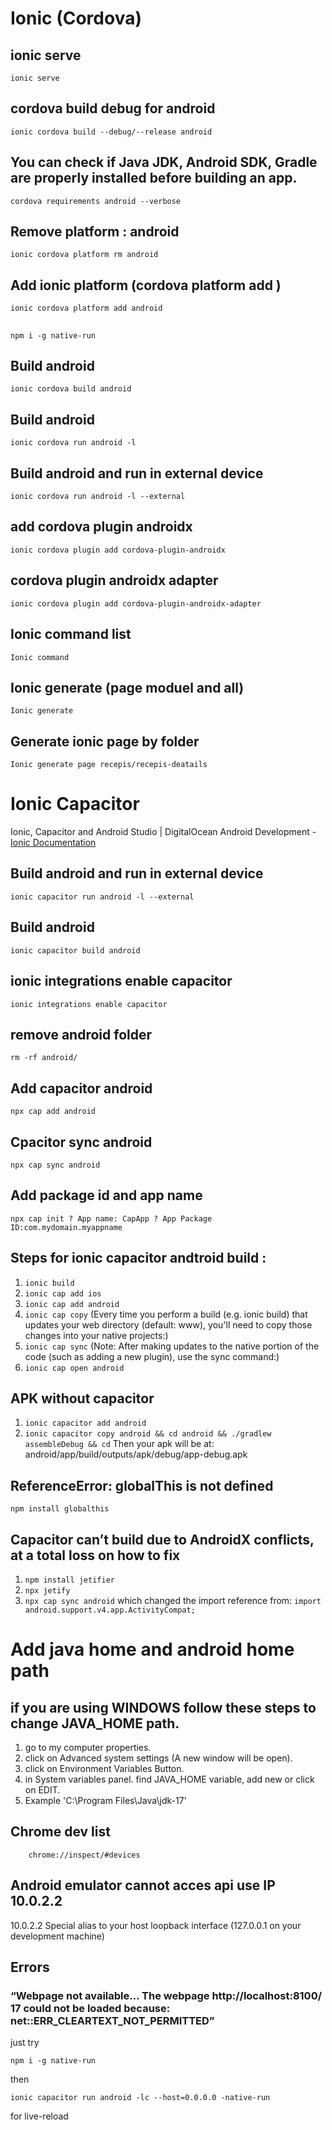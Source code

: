 # Ionic (Cordova)
## ionic serve
```
ionic serve
```
## cordova build debug for android
```
ionic cordova build --debug/--release android
```
## You can check if Java JDK, Android SDK, Gradle are properly installed before building an app.
```
cordova requirements android --verbose 
```
## Remove platform : android
```
ionic cordova platform rm android
```
## Add ionic platform  (cordova platform add <platform>)
```
ionic cordova platform add android
```
## 
```
npm i -g native-run
```
## Build android 
```
ionic cordova build android
```
## Build android
```
ionic cordova run android -l
```
 ## Build android and run in external device
```
ionic cordova run android -l --external
```
##  add cordova plugin androidx
```
ionic cordova plugin add cordova-plugin-androidx
```
## cordova plugin androidx adapter
```
ionic cordova plugin add cordova-plugin-androidx-adapter
```
## Ionic command list 
```
Ionic command
```
## Ionic generate (page moduel and all)
```
Ionic generate
```
## Generate ionic page by folder
```
Ionic generate page recepis/recepis-deatails
```

# Ionic Capacitor
Ionic, Capacitor and Android Studio | DigitalOcean Android Development - [Ionic Documentation](ionicframework.com)
## Build android and run in external device
```
ionic capacitor run android -l --external
```
## Build android 
```
ionic capacitor build android
```
## ionic integrations enable capacitor
```
ionic integrations enable capacitor
```
## remove android folder
```
rm -rf android/
```
## Add capacitor android
```
npx cap add android
```
## Cpacitor sync android
```
npx cap sync android
```
## Add package id and app name 
```
npx cap init ? App name: CapApp ? App Package ID:com.mydomain.myappname
```

## Steps for ionic capacitor andtroid build : 
1. ```ionic build```
2. ```ionic cap add ios```
3. ```ionic cap add android```
4. ```ionic cap copy``` (Every time you perform a build (e.g. ionic build) that updates your web directory (default: www),
 you'll need to copy those changes into your native projects:)
5. ```ionic cap sync``` (Note: After making updates to the native portion of the code (such as adding a new plugin), use the sync command:)
6. ```ionic cap open android```

## APK without capacitor
1. ```ionic capacitor add android ```
2. ```ionic capacitor copy android && cd android && ./gradlew assembleDebug && cd``` 
Then your apk will be at:
android/app/build/outputs/apk/debug/app-debug.apk


## ReferenceError: globalThis is not defined
```
npm install globalthis
```
## Capacitor can’t build due to AndroidX conflicts, at a total loss on how to fix

1. ```npm install jetifier```
2. ```npx jetify ```
3. ```npx cap sync android```
which changed the import reference from: `import android.support.v4.app.ActivityCompat;`

# Add java home and android home path
## if you are using WINDOWS follow these steps to change JAVA_HOME path.

1. go to my computer properties.
2. click on Advanced system settings (A new window will be open).
3. click on Environment Variables Button.
4. in System variables panel. find JAVA_HOME variable, add new or click on EDIT.
5. Example 'C:\Program Files\Java\jdk-17' 


## Chrome dev list 
   
```
    chrome://inspect/#devices
```

## Android emulator cannot acces api use IP 10.0.2.2 
10.0.2.2	Special alias to your host loopback interface (127.0.0.1 on your development machine)

## Errors 
### “Webpage not available… The webpage http://localhost:8100/ 17 could not be loaded because: net::ERR_CLEARTEXT_NOT_PERMITTED”

just try
```
npm i -g native-run
```
then
```
ionic capacitor run android -lc --host=0.0.0.0 -native-run
```
for live-reload


 
